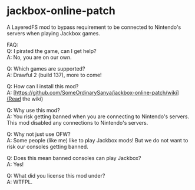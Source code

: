 # jackbox-online-patch
A LayeredFS mod to bypass requirement to be connected to Nintendo's servers when playing Jackbox games.

FAQ:\
Q: I pirated the game, can I get help?\
A: No, you are on our own.

Q: Which games are supported?\
A: Drawful 2 (build 137), more to come!

Q: How can I install this mod?\
A: [https://github.com/SomeOrdinarySanya/jackbox-online-patch/wiki](Read the wiki)

Q: Why use this mod?\
A: You risk getting banned when you are connecting to Nintendo's servers. This mod disabled any connections to Nintendo's servers.

Q: Why not just use OFW?\
A: Some people (like me) like to play Jackbox mods! But we do not want to risk our consoles getting banned.

Q: Does this mean banned consoles can play Jackbox?\
A: Yes!

Q: What did you license this mod under?\
A: WTFPL.

